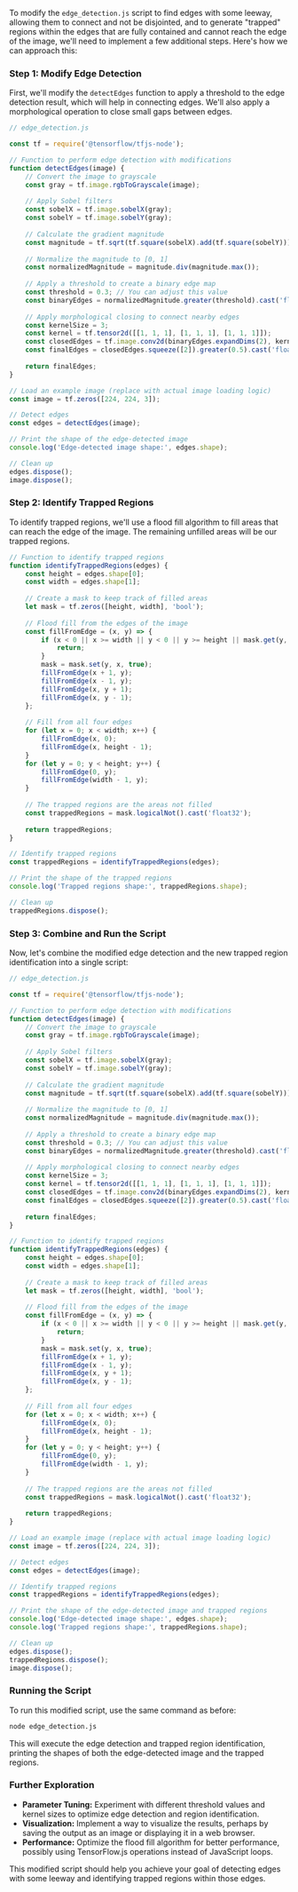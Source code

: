 To modify the `edge_detection.js` script to find edges with some leeway, allowing them to connect and not be disjointed, and to generate "trapped" regions within the edges that are fully contained and cannot reach the edge of the image, we'll need to implement a few additional steps. Here's how we can approach this:

### Step 1: Modify Edge Detection

First, we'll modify the `detectEdges` function to apply a threshold to the edge detection result, which will help in connecting edges. We'll also apply a morphological operation to close small gaps between edges.

```javascript
// edge_detection.js

const tf = require('@tensorflow/tfjs-node');

// Function to perform edge detection with modifications
function detectEdges(image) {
    // Convert the image to grayscale
    const gray = tf.image.rgbToGrayscale(image);
    
    // Apply Sobel filters
    const sobelX = tf.image.sobelX(gray);
    const sobelY = tf.image.sobelY(gray);
    
    // Calculate the gradient magnitude
    const magnitude = tf.sqrt(tf.square(sobelX).add(tf.square(sobelY)));
    
    // Normalize the magnitude to [0, 1]
    const normalizedMagnitude = magnitude.div(magnitude.max());
    
    // Apply a threshold to create a binary edge map
    const threshold = 0.3; // You can adjust this value
    const binaryEdges = normalizedMagnitude.greater(threshold).cast('float32');
    
    // Apply morphological closing to connect nearby edges
    const kernelSize = 3;
    const kernel = tf.tensor2d([[1, 1, 1], [1, 1, 1], [1, 1, 1]]);
    const closedEdges = tf.image.conv2d(binaryEdges.expandDims(2), kernel.expandDims(2).expandDims(3), 1, 'same');
    const finalEdges = closedEdges.squeeze([2]).greater(0.5).cast('float32');
    
    return finalEdges;
}

// Load an example image (replace with actual image loading logic)
const image = tf.zeros([224, 224, 3]);

// Detect edges
const edges = detectEdges(image);

// Print the shape of the edge-detected image
console.log('Edge-detected image shape:', edges.shape);

// Clean up
edges.dispose();
image.dispose();
```

### Step 2: Identify Trapped Regions

To identify trapped regions, we'll use a flood fill algorithm to fill areas that can reach the edge of the image. The remaining unfilled areas will be our trapped regions.

```javascript
// Function to identify trapped regions
function identifyTrappedRegions(edges) {
    const height = edges.shape[0];
    const width = edges.shape[1];
    
    // Create a mask to keep track of filled areas
    let mask = tf.zeros([height, width], 'bool');
    
    // Flood fill from the edges of the image
    const fillFromEdge = (x, y) => {
        if (x < 0 || x >= width || y < 0 || y >= height || mask.get(y, x) || edges.get(y, x) === 1) {
            return;
        }
        mask = mask.set(y, x, true);
        fillFromEdge(x + 1, y);
        fillFromEdge(x - 1, y);
        fillFromEdge(x, y + 1);
        fillFromEdge(x, y - 1);
    };
    
    // Fill from all four edges
    for (let x = 0; x < width; x++) {
        fillFromEdge(x, 0);
        fillFromEdge(x, height - 1);
    }
    for (let y = 0; y < height; y++) {
        fillFromEdge(0, y);
        fillFromEdge(width - 1, y);
    }
    
    // The trapped regions are the areas not filled
    const trappedRegions = mask.logicalNot().cast('float32');
    
    return trappedRegions;
}

// Identify trapped regions
const trappedRegions = identifyTrappedRegions(edges);

// Print the shape of the trapped regions
console.log('Trapped regions shape:', trappedRegions.shape);

// Clean up
trappedRegions.dispose();
```

### Step 3: Combine and Run the Script

Now, let's combine the modified edge detection and the new trapped region identification into a single script:

```javascript
// edge_detection.js

const tf = require('@tensorflow/tfjs-node');

// Function to perform edge detection with modifications
function detectEdges(image) {
    // Convert the image to grayscale
    const gray = tf.image.rgbToGrayscale(image);
    
    // Apply Sobel filters
    const sobelX = tf.image.sobelX(gray);
    const sobelY = tf.image.sobelY(gray);
    
    // Calculate the gradient magnitude
    const magnitude = tf.sqrt(tf.square(sobelX).add(tf.square(sobelY)));
    
    // Normalize the magnitude to [0, 1]
    const normalizedMagnitude = magnitude.div(magnitude.max());
    
    // Apply a threshold to create a binary edge map
    const threshold = 0.3; // You can adjust this value
    const binaryEdges = normalizedMagnitude.greater(threshold).cast('float32');
    
    // Apply morphological closing to connect nearby edges
    const kernelSize = 3;
    const kernel = tf.tensor2d([[1, 1, 1], [1, 1, 1], [1, 1, 1]]);
    const closedEdges = tf.image.conv2d(binaryEdges.expandDims(2), kernel.expandDims(2).expandDims(3), 1, 'same');
    const finalEdges = closedEdges.squeeze([2]).greater(0.5).cast('float32');
    
    return finalEdges;
}

// Function to identify trapped regions
function identifyTrappedRegions(edges) {
    const height = edges.shape[0];
    const width = edges.shape[1];
    
    // Create a mask to keep track of filled areas
    let mask = tf.zeros([height, width], 'bool');
    
    // Flood fill from the edges of the image
    const fillFromEdge = (x, y) => {
        if (x < 0 || x >= width || y < 0 || y >= height || mask.get(y, x) || edges.get(y, x) === 1) {
            return;
        }
        mask = mask.set(y, x, true);
        fillFromEdge(x + 1, y);
        fillFromEdge(x - 1, y);
        fillFromEdge(x, y + 1);
        fillFromEdge(x, y - 1);
    };
    
    // Fill from all four edges
    for (let x = 0; x < width; x++) {
        fillFromEdge(x, 0);
        fillFromEdge(x, height - 1);
    }
    for (let y = 0; y < height; y++) {
        fillFromEdge(0, y);
        fillFromEdge(width - 1, y);
    }
    
    // The trapped regions are the areas not filled
    const trappedRegions = mask.logicalNot().cast('float32');
    
    return trappedRegions;
}

// Load an example image (replace with actual image loading logic)
const image = tf.zeros([224, 224, 3]);

// Detect edges
const edges = detectEdges(image);

// Identify trapped regions
const trappedRegions = identifyTrappedRegions(edges);

// Print the shape of the edge-detected image and trapped regions
console.log('Edge-detected image shape:', edges.shape);
console.log('Trapped regions shape:', trappedRegions.shape);

// Clean up
edges.dispose();
trappedRegions.dispose();
image.dispose();
```

### Running the Script

To run this modified script, use the same command as before:

```bash
node edge_detection.js
```

This will execute the edge detection and trapped region identification, printing the shapes of both the edge-detected image and the trapped regions.

### Further Exploration

- **Parameter Tuning:** Experiment with different threshold values and kernel sizes to optimize edge detection and region identification.
- **Visualization:** Implement a way to visualize the results, perhaps by saving the output as an image or displaying it in a web browser.
- **Performance:** Optimize the flood fill algorithm for better performance, possibly using TensorFlow.js operations instead of JavaScript loops.

This modified script should help you achieve your goal of detecting edges with some leeway and identifying trapped regions within those edges.

